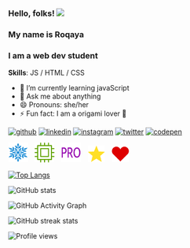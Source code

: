 ### Hello, folks! <img src="https://raw.githubusercontent.com/MartinHeinz/MartinHeinz/master/wave.gif" width="30px">

### My name is Roqaya
### I am a web dev student


**Skills**: JS / HTML / CSS

- 🌱 I’m currently learning javaScript 
- 💬 Ask me about anything 
- 😄 Pronouns: she/her 
- ⚡ Fun fact: I am a origami lover 🦩 


[<img src='https://cdn.jsdelivr.net/npm/simple-icons@3.0.1/icons/github.svg' alt='github' height='40'>](https://github.com/roqayaz)  [<img src='https://cdn.jsdelivr.net/npm/simple-icons@3.0.1/icons/linkedin.svg' alt='linkedin' height='40'>](https://www.linkedin.com/in/r/)  [<img src='https://cdn.jsdelivr.net/npm/simple-icons@3.0.1/icons/instagram.svg' alt='instagram' height='40'>](https://www.instagram.com/roqayaz_/)  [<img src='https://cdn.jsdelivr.net/npm/simple-icons@3.0.1/icons/twitter.svg' alt='twitter' height='40'>](https://twitter.com/r)  [<img src='https://cdn.jsdelivr.net/npm/simple-icons@3.0.1/icons/codepen.svg' alt='codepen' height='40'>](https://codepen.io/r)  

<a href='https://archiveprogram.github.com/'><img src='https://raw.githubusercontent.com/acervenky/animated-github-badges/master/assets/acbadge.gif' width='40' height='40'></a> <a href='https://docs.github.com/en/developers'><img src='https://raw.githubusercontent.com/acervenky/animated-github-badges/master/assets/devbadge.gif' width='40' height='40'></a> <a href='https://github.com/pricing'><img src='https://raw.githubusercontent.com/acervenky/animated-github-badges/master/assets/pro.gif' width='40' height='40'></a> <a href='https://stars.github.com/'><img src='https://raw.githubusercontent.com/acervenky/animated-github-badges/master/assets/starbadge.gif' width='35' height='35'></a> <a href='https://docs.github.com/en/github/supporting-the-open-source-community-with-github-sponsors'><img src='https://raw.githubusercontent.com/acervenky/animated-github-badges/master/assets/sponsorbadge.gif' width='35' height='35'></a> 

[![Top Langs](https://github-readme-stats.vercel.app/api/top-langs/?username=roqayaz)](https://github.com/anuraghazra/github-readme-stats)

![GitHub stats](https://github-readme-stats.vercel.app/api?username=roqayaz&show_icons=true)  

![GitHub Activity Graph](https://activity-graph.herokuapp.com/graph?username=roqayaz)  

![GitHub streak stats](https://github-readme-streak-stats.herokuapp.com/?user=roqayaz)  

![Profile views](https://gpvc.arturio.dev/roqayaz)  
